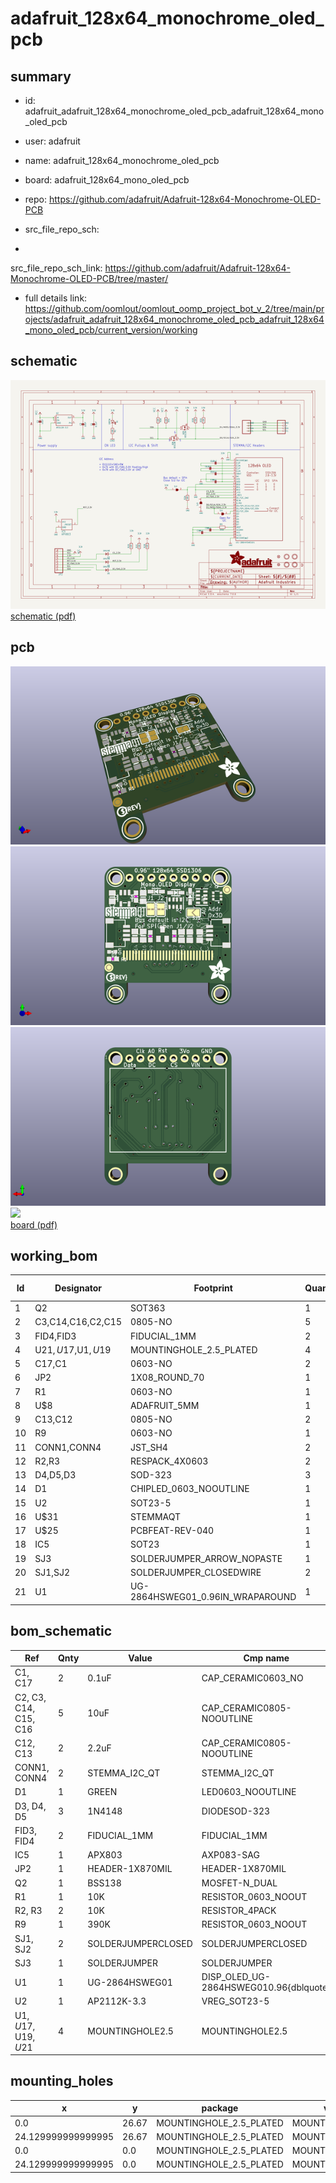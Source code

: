 # adafruit_128x64_monochrome_oled_pcb
 
## summary 
* id: adafruit_adafruit_128x64_monochrome_oled_pcb_adafruit_128x64_mono_oled_pcb
* user: adafruit
* name: adafruit_128x64_monochrome_oled_pcb
* board: adafruit_128x64_mono_oled_pcb
* repo: https://github.com/adafruit/Adafruit-128x64-Monochrome-OLED-PCB



* src_file_repo_sch: 
*
 src_file_repo_sch_link: https://github.com/adafruit/Adafruit-128x64-Monochrome-OLED-PCB/tree/master/
* full details link: https://github.com/oomlout/oomlout_oomp_project_bot_v_2/tree/main/projects/adafruit_adafruit_128x64_monochrome_oled_pcb_adafruit_128x64_mono_oled_pcb/current_version/working  

## schematic  
![](working_schematic_600.png)  
[schematic (pdf)](working_schematic.pdf)  

## pcb  
![](working_3d_600.png) 
![](working_3d_front_600.png)  
![](working_3d_back_600.png)  
![](working_600.png)  
[board (pdf)](working.pdf)  

## working_bom
| Id | Designator | Footprint | Quantity | Designation | Supplier and ref |  | None | 
| --- | --- | --- | --- | --- | --- | --- | --- | 
| 1 | Q2 | SOT363 | 1 | BSS138 |  |  | [''] | 
| 2 | C3,C14,C16,C2,C15 | 0805-NO | 5 | 10uF |  |  | [''] | 
| 3 | FID4,FID3 | FIDUCIAL_1MM | 2 | FIDUCIAL_1MM |  |  | [''] | 
| 4 | U$21,U$17,U$1,U$19 | MOUNTINGHOLE_2.5_PLATED | 4 | MOUNTINGHOLE2.5 |  |  | [''] | 
| 5 | C17,C1 | 0603-NO | 2 | 0.1uF |  |  | [''] | 
| 6 | JP2 | 1X08_ROUND_70 | 1 |  |  |  | [''] | 
| 7 | R1 | 0603-NO | 1 | 10K |  |  | [''] | 
| 8 | U$8 | ADAFRUIT_5MM | 1 |  |  |  | [''] | 
| 9 | C13,C12 | 0805-NO | 2 | 2.2uF |  |  | [''] | 
| 10 | R9 | 0603-NO | 1 | 390K |  |  | [''] | 
| 11 | CONN1,CONN4 | JST_SH4 | 2 | STEMMA_I2C_QT |  |  | [''] | 
| 12 | R2,R3 | RESPACK_4X0603 | 2 | 10K |  |  | [''] | 
| 13 | D4,D5,D3 | SOD-323 | 3 | 1N4148 |  |  | [''] | 
| 14 | D1 | CHIPLED_0603_NOOUTLINE | 1 | GREEN |  |  | [''] | 
| 15 | U2 | SOT23-5 | 1 | AP2112K-3.3 |  |  | [''] | 
| 16 | U$31 | STEMMAQT | 1 |  |  |  | [''] | 
| 17 | U$25 | PCBFEAT-REV-040 | 1 |  |  |  | [''] | 
| 18 | IC5 | SOT23 | 1 | APX803 |  |  | [''] | 
| 19 | SJ3 | SOLDERJUMPER_ARROW_NOPASTE | 1 |  |  |  | [''] | 
| 20 | SJ1,SJ2 | SOLDERJUMPER_CLOSEDWIRE | 2 |  |  |  | [''] | 
| 21 | U1 | UG-2864HSWEG01_0.96IN_WRAPAROUND | 1 | UG-2864HSWEG01 |  |  | [''] | 


## bom_schematic
| Ref | Qnty | Value | Cmp name | Footprint | Description | Vendor | DNP | 
| --- | --- | --- | --- | --- | --- | --- | --- | 
| C1, C17 | 2 | 0.1uF | CAP_CERAMIC0603_NO | working:0603-NO |  |  |  | 
| C2, C3, C14, C15, C16 | 5 | 10uF | CAP_CERAMIC0805-NOOUTLINE | working:0805-NO |  |  |  | 
| C12, C13 | 2 | 2.2uF | CAP_CERAMIC0805-NOOUTLINE | working:0805-NO |  |  |  | 
| CONN1, CONN4 | 2 | STEMMA_I2C_QT | STEMMA_I2C_QT | working:JST_SH4 |  |  |  | 
| D1 | 1 | GREEN | LED0603_NOOUTLINE | working:CHIPLED_0603_NOOUTLINE |  |  |  | 
| D3, D4, D5 | 3 | 1N4148 | DIODESOD-323 | working:SOD-323 |  |  |  | 
| FID3, FID4 | 2 | FIDUCIAL_1MM | FIDUCIAL_1MM | working:FIDUCIAL_1MM |  |  |  | 
| IC5 | 1 | APX803 | AXP083-SAG | working:SOT23 |  |  |  | 
| JP2 | 1 | HEADER-1X870MIL | HEADER-1X870MIL | working:1X08_ROUND_70 |  |  |  | 
| Q2 | 1 | BSS138 | MOSFET-N_DUAL | working:SOT363 |  |  |  | 
| R1 | 1 | 10K | RESISTOR_0603_NOOUT | working:0603-NO |  |  |  | 
| R2, R3 | 2 | 10K | RESISTOR_4PACK | working:RESPACK_4X0603 |  |  |  | 
| R9 | 1 | 390K | RESISTOR_0603_NOOUT | working:0603-NO |  |  |  | 
| SJ1, SJ2 | 2 | SOLDERJUMPERCLOSED | SOLDERJUMPERCLOSED | working:SOLDERJUMPER_CLOSEDWIRE |  |  |  | 
| SJ3 | 1 | SOLDERJUMPER | SOLDERJUMPER | working:SOLDERJUMPER_ARROW_NOPASTE |  |  |  | 
| U1 | 1 | UG-2864HSWEG01 | DISP_OLED_UG-2864HSWEG010.96{dblquote} | working:UG-2864HSWEG01_0.96IN_WRAPAROUND |  |  |  | 
| U2 | 1 | AP2112K-3.3 | VREG_SOT23-5 | working:SOT23-5 |  |  |  | 
| U$1, U$17, U$19, U$21 | 4 | MOUNTINGHOLE2.5 | MOUNTINGHOLE2.5 | working:MOUNTINGHOLE_2.5_PLATED |  |  |  | 


## mounting_holes
| x | y | package | value | ref | size | 
| --- | --- | --- | --- | --- | --- | 
| 0.0 | 26.67 | MOUNTINGHOLE_2.5_PLATED | MOUNTINGHOLE2.5 | U$1 | m3 | 
| 24.129999999999995 | 26.67 | MOUNTINGHOLE_2.5_PLATED | MOUNTINGHOLE2.5 | U$17 | m3 | 
| 0.0 | 0.0 | MOUNTINGHOLE_2.5_PLATED | MOUNTINGHOLE2.5 | U$19 | m3 | 
| 24.129999999999995 | 0.0 | MOUNTINGHOLE_2.5_PLATED | MOUNTINGHOLE2.5 | U$21 | m3 | 


